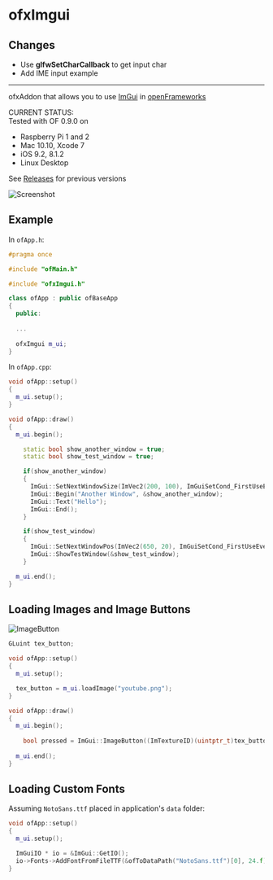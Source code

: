 ofxImgui
========
Changes
-------
- Use __glfwSetCharCallback__ to get input char
- Add IME input example

--------
ofxAddon that allows you to use [ImGui](https://github.com/ocornut/imgui) in [openFrameworks](https://github.com/openframeworks/openFrameworks)

CURRENT STATUS:  
Tested with OF 0.9.0 on   
 - Raspberry Pi 1 and 2
 - Mac 10.10, Xcode 7
 - iOS 9.2, 8.1.2
 - Linux Desktop

 
See [Releases](https://github.com/jvcleave/ofxImGui/releases/) for previous versions


![Screenshot](images/Screenshot.png)

Example
-------

In `ofApp.h`:

```cpp
#pragma once

#include "ofMain.h"

#include "ofxImgui.h"

class ofApp : public ofBaseApp
{
  public:
  
  ...
  
  ofxImgui m_ui;
}
```

In `ofApp.cpp`:

```cpp
void ofApp::setup()
{
  m_ui.setup();
}

void ofApp::draw()
{
  m_ui.begin();

    static bool show_another_window = true;
    static bool show_test_window = true;

    if(show_another_window)
    {
      ImGui::SetNextWindowSize(ImVec2(200, 100), ImGuiSetCond_FirstUseEver);
      ImGui::Begin("Another Window", &show_another_window);
      ImGui::Text("Hello");
      ImGui::End();
    }

    if(show_test_window)
    {
      ImGui::SetNextWindowPos(ImVec2(650, 20), ImGuiSetCond_FirstUseEver);
      ImGui::ShowTestWindow(&show_test_window);
    }

  m_ui.end();
}
```

Loading Images and Image Buttons
--------------------------------

![ImageButton](images/ImageButton.gif)

```cpp
GLuint tex_button;

void ofApp::setup()
{
  m_ui.setup();

  tex_button = m_ui.loadImage("youtube.png");
}

void ofApp::draw()
{
  m_ui.begin();
  
    bool pressed = ImGui::ImageButton((ImTextureID)(uintptr_t)tex_button, ImVec2(200, 141));
  
  m_ui.end();
}
```

Loading Custom Fonts
--------------------

Assuming `NotoSans.ttf` placed in application's `data` folder:

```cpp
void ofApp::setup()
{
  m_ui.setup();

  ImGuiIO * io = &ImGui::GetIO();
  io->Fonts->AddFontFromFileTTF(&ofToDataPath("NotoSans.ttf")[0], 24.f);
}
```
